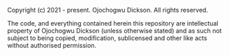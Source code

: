 
Copyright (c) 2021 - present. Ojochogwu Dickson. All rights reserved.

The code, and everything contained herein this repository are intellectual property of Ojochogwu Dickson (unless otherwise stated) 
and as such not subject to being copied, modification, sublicensed and other like acts without authorised permission.
